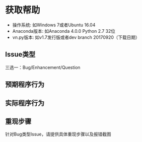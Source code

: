 # 获取帮助

* 操作系统: 如Windows 7或者Ubuntu 16.04
* Anaconda版本: 如Anaconda 4.0.0 Python 2.7 32位
* vn.py版本: 如v1.7发行版或者dev branch 20170920（下载日期）

## Issue类型
三选一：Bug/Enhancement/Question

## 预期程序行为


## 实际程序行为


## 重现步骤

针对Bug类型Issue，请提供具体重现步骤以及报错截图
